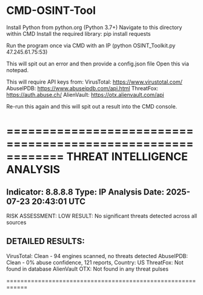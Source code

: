 # CMD-OSINT-Tool

Install Python from python.org (Python 3.7+)
Navigate to this directory within CMD
Install the required library: pip install requests

Run the program once via CMD with an IP (python OSINT_Toolkit.py 47.245.61.75:53)

This will spit out an error and then provide a config.json file
Open this via notepad.

This will require API keys from:
VirusTotal: https://www.virustotal.com/
AbuseIPDB: https://www.abuseipdb.com/api.html
ThreatFox: https://auth.abuse.ch/
AlienVault: https://otx.alienvault.com/api

Re-run this again and this will spit out a result into the CMD console.

============================================================
THREAT INTELLIGENCE ANALYSIS
============================================================
Indicator: 8.8.8.8
Type: IP
Analysis Date: 2025-07-23 20:43:01 UTC
------------------------------------------------------------
RISK ASSESSMENT: LOW
RESULT: No significant threats detected across all sources

DETAILED RESULTS:
--------------------
VirusTotal: Clean - 94 engines scanned, no threats detected
AbuseIPDB: Clean - 0% abuse confidence, 121 reports, Country: US
ThreatFox: Not found in database
AlienVault OTX: Not found in any threat pulses

============================================================
